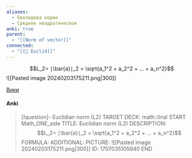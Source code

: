 ```yaml
---
aliases:
  - Евклидова норма
  - Среднее квадратическое
anki: true
parent:
  - "[[Norm of vector]]"
connected:
  - "[[👤 Euclid]]"
---
```



$$L_2= ∣\bar{a}∣_2 = \sqrt{a_1^2 + a_2^2 + ... + a_n^2}$$
![[Pasted image 20240203175211.png|300]]

[Вики](https://ru.wikipedia.org/wiki/%D0%A1%D1%80%D0%B5%D0%B4%D0%BD%D0%B5%D0%B5_%D0%BA%D0%B2%D0%B0%D0%B4%D1%80%D0%B0%D1%82%D0%B8%D1%87%D0%B5%D1%81%D0%BA%D0%BE%D0%B5)
#### Anki
> [!question]- Euclidian norm (L2)
TARGET DECK: math::linal
START
Math_ONE_side
TITLE: Euclidian norm (L2)
DESCRIPTION: $$L_2= ∣\bar{a}∣_2 = \sqrt{a_1^2 + a_2^2 + ... + a_n^2}$$
FORMULA: 
ADDITIONAL:
PICTURE: ![[Pasted image 20240203175211.png|300]]
ID: 1707035105940
END